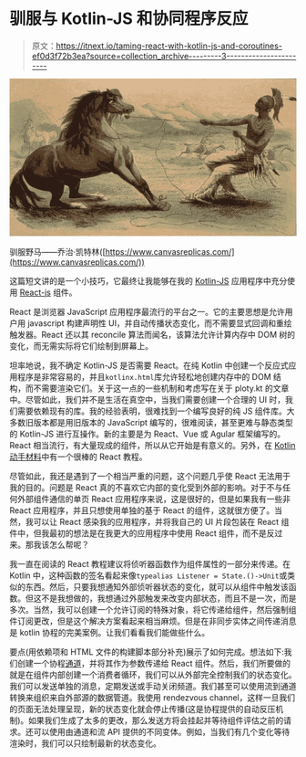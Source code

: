 # 驯服与 Kotlin-JS 和协同程序反应

> 原文：<https://itnext.io/taming-react-with-kotlin-js-and-coroutines-ef0d3f72b3ea?source=collection_archive---------3----------------------->

![](img/42f56389b2d56a34b52ec243482cc229.png)

驯服野马——乔治·凯特林([https://www.canvasreplicas.com/](https://www.canvasreplicas.com/))

这篇短文讲的是一个小技巧，它最终让我能够在我的 [Kotlin-JS](https://kotlinlang.org/docs/tutorials/javascript/kotlin-to-javascript/kotlin-to-javascript.html) 应用程序中充分使用 [React-js](https://reactjs.org/) 组件。

React 是浏览器 JavaScript 应用程序最流行的平台之一。它的主要思想是允许用户用 javascript 构建声明性 UI，并自动传播状态变化，而不需要显式回调和重绘触发器。React 还以其 reconcile 算法而闻名，该算法允许计算内存中 DOM 树的变化，而无需实际将它们绘制到屏幕上。

坦率地说，我不确定 Kotlin-JS 是否需要 React。在纯 Kotlin 中创建一个反应式应用程序是非常容易的，并且`kotlinx.html`库允许轻松地创建内存中的 DOM 结构，而不需要渲染它们。关于这一点的一些机制和考虑写在关于 ploty.kt 的文章中。尽管如此，我们并不是生活在真空中，当我们需要创建一个合理的 UI 时，我们需要依赖现有的库。我的经验表明，很难找到一个编写良好的纯 JS 组件库。大多数旧版本都是用旧版本的 JavaScript 编写的，很难阅读，甚至更难与静态类型的 Kotlin-JS 进行互操作。新的主要是为 React、Vue 或 Agular 框架编写的。React 相当流行，有大量现成的组件，所以从它开始是有意义的。另外，在 [Kotlin 动手材料](https://play.kotlinlang.org/hands-on/Building%20Web%20Applications%20with%20React%20and%20Kotlin%20JS/)中有一个很棒的 React 教程。

尽管如此，我还是遇到了一个相当严重的问题，这个问题几乎使 React 无法用于我的目的。问题是 React 真的不喜欢它内部的变化受到外部的影响。对于不与任何外部组件通信的单页 React 应用程序来说，这是很好的，但是如果我有一些非 React 应用程序，并且只想使用单独的基于 React 的组件，这就很方便了。当然，我可以让 React 感染我的应用程序，并将我自己的 UI 片段包装在 React 组件中，但我最初的想法是在我更大的应用程序中使用 React 组件，而不是反过来。那我该怎么帮呢？

我一直在阅读的 React 教程建议将侦听器函数作为组件属性的一部分来传递。在 Kotlin 中，这种函数的签名看起来像`typealias Listener = State.()->Unit`或类似的东西。然后，只要我想通知外部侦听器状态的变化，就可以从组件中触发该函数。但这不是我想做的，我想通过外部触发来改变内部状态，而且不是一次，而是多次。当然，我可以创建一个允许订阅的特殊对象，将它传递给组件，然后强制组件订阅更改，但是这个解决方案看起来相当麻烦。但是在非同步实体之间传递消息是 kotlin 协程的完美案例。让我们看看我们能做些什么。

要点(用依赖项和 HTML 文件的构建脚本部分补充)展示了如何完成。想法如下:我们创建一个协程[通道](https://kotlin.github.io/kotlinx.coroutines/kotlinx-coroutines-core/kotlinx.coroutines.channels/-channel/)，并将其作为参数传递给 React 组件。然后，我们所要做的就是在组件内部创建一个消费者循环，我们可以从外部完全控制我们的状态变化。我们可以发送单独的消息，定期发送或手动关闭频道。我们甚至可以使用流到通道转换来组织来自外部源的数据管道。我使用 rendezvous channel，这样一旦我们的页面无法处理呈现，新的状态变化就会停止传播(这是协程提供的自动反压机制)。如果我们生成了太多的更改，那么发送方将会挂起并等待组件评估之前的请求。还可以使用由通道和流 API 提供的不同变体。例如，当我们有几个变化等待渲染时，我们可以只绘制最新的状态变化。